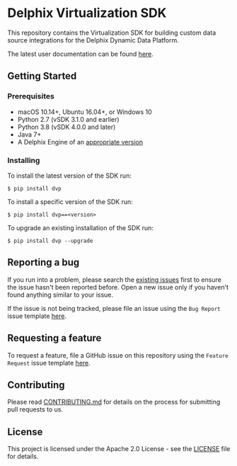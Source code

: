 # Delphix Virtualization SDK

This repository contains the Virtualization SDK for building custom data source integrations for the Delphix Dynamic Data Platform.


The latest user documentation can be found [here](https://developer.delphix.com).

## Getting Started

### Prerequisites

- macOS 10.14+, Ubuntu 16.04+, or Windows 10
- Python 2.7 (vSDK 3.1.0 and earlier)
- Python 3.8 (vSDK 4.0.0 and later)
- Java 7+
- A Delphix Engine of an [appropriate version](/References/Version_Compatibility.md)

### Installing

To install the latest version of the SDK run:

```
$ pip install dvp
```

To install a specific version of the SDK run:

```
$ pip install dvp==<version>
```

To upgrade an existing installation of the SDK run:

```
$ pip install dvp --upgrade
```

## Reporting a bug

If you run into a problem, please search the [existing issues](https://github.com/delphix/virtualization-sdk/issues) first to ensure the issue hasn't been reported before. Open a new issue only if you haven't found anything similar to your issue.

If the issue is not being tracked, please file an issue using the `Bug Report` issue template [here](https://github.com/delphix/virtualization-sdk/issues/new/choose).

## Requesting a feature

To request a feature, file a GitHub issue on this repository using the `Feature Request` issue template [here](https://github.com/delphix/virtualization-sdk/issues/new/choose).

## Contributing

Please read [CONTRIBUTING.md](CONTRIBUTING.md) for details on the process for submitting pull requests to us.

## License

This project is licensed under the Apache 2.0 License - see the [LICENSE](LICENSE) file for details.